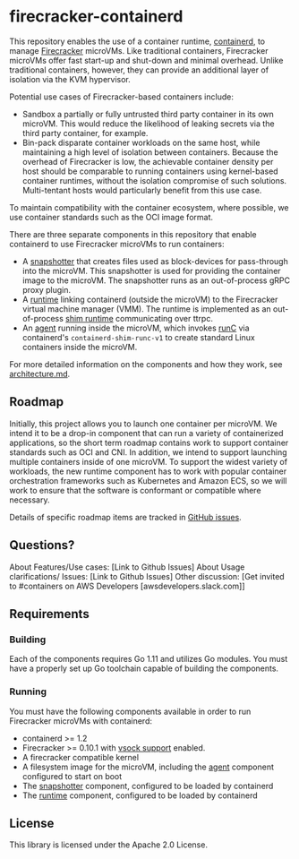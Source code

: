 # firecracker-containerd

This repository enables the use of a container runtime,
[containerd](https://containerd.io), to manage
[Firecracker](https://github.com/firecracker-microvm/firecracker) microVMs.
Like traditional containers, Firecracker microVMs offer fast start-up and
shut-down and minimal overhead.  Unlike traditional containers, however, they
can provide an additional layer of isolation via the KVM hypervisor.

Potential use cases of Firecracker-based containers include:

* Sandbox a partially or fully untrusted third party container
  in its own microVM.  This would reduce the likelihood of
  leaking secrets via the third party container, for example.
* Bin-pack disparate container workloads on the same host,
  while maintaining a high level of isolation between containers.  Because
  the overhead of Firecracker is low, the achievable container
  density per host should be comparable to
  running containers using kernel-based container runtimes,
  without the isolation compromise of such solutions.  Multi-tentant
  hosts would particularly benefit from this use case.

To maintain compatibility with the container ecosystem, where possible, we use
container standards such as the OCI image format.

There are three separate components in this repository that enable containerd
to use Firecracker microVMs to run containers:

* A [snapshotter](snapshotter) that creates files used as block-devices for
  pass-through into the microVM.  This snapshotter is used for providing the
  container image to the microVM.  The snapshotter runs as an out-of-process
  gRPC proxy plugin.
* A [runtime](runtime) linking containerd (outside the microVM) to the
  Firecracker virtual machine manager (VMM).  The runtime is implemented as an
  out-of-process
  [shim runtime](https://github.com/containerd/containerd/issues/2426)
  communicating over ttrpc.
* An [agent](agent) running inside the microVM, which invokes
  [runC](https://runc.io) via containerd's `containerd-shim-runc-v1`
  to create standard Linux containers inside the microVM.
  
For more detailed information on the components and how they work, see
[architecture.md](docs/architecture.md).

## Roadmap

Initially, this project allows you to launch one container per microVM.  We
intend it to be a drop-in component that can run a variety of containerized
applications, so the short term roadmap contains work to support container
standards such as OCI and CNI. In addition, we intend to support launching multiple
containers inside of one microVM.  To support the widest variety of workloads,
the new runtime component has to work with popular container orchestration
frameworks such as Kubernetes and Amazon ECS, so we will work to ensure that the
software is conformant or compatible where necessary.

Details of specific roadmap items are tracked in [GitHub issues](issues).

## Questions?

About Features/Use cases: [Link to Github Issues] About Usage clarifications/
Issues: [Link to Github Issues] Other discussion:
[Get invited to #containers on AWS Developers [awsdevelopers.slack.com]]

## Requirements

### Building

Each of the components requires Go 1.11 and utilizes Go modules.  You must have
a properly set up Go toolchain capable of building the components.

### Running

You must have the following components available in order to run Firecracker
microVMs with containerd:

* containerd >= 1.2
* Firecracker >= 0.10.1 with [vsock support](https://github.com/firecracker-microvm/firecracker/blob/master/docs/experimental-vsock.md) enabled.
* A firecracker compatible kernel
* A filesystem image for the microVM, including the [agent](agent)
  component configured to start on boot
* The [snapshotter](snapshotter) component, configured to be loaded by containerd
* The [runtime](runtime) component, configured to be loaded by containerd

## License

This library is licensed under the Apache 2.0 License.
